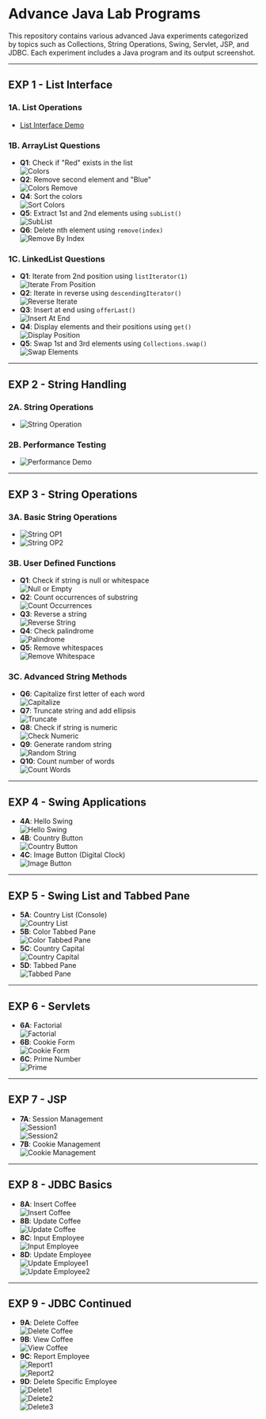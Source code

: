 
# Advance Java Lab Programs

This repository contains various advanced Java experiments categorized by topics such as Collections, String Operations, Swing, Servlet, JSP, and JDBC. Each experiment includes a Java program and its output screenshot.

---

## EXP 1 - List Interface

### 1A. List Operations
- [List Interface Demo](https://github.com/sudeepykalapur/Advance-Java-/blob/main/EXP1-ListInterface/1A-ListInterfaceDemo/ListInterfaceDemo.png)

### 1B. ArrayList Questions
- **Q1**: Check if "Red" exists in the list  
  ![Colors](https://github.com/sudeepykalapur/Advance-Java-/blob/main/EXP1-ListInterface/1B-ArrayList/colors.png)
- **Q2**: Remove second element and "Blue"  
  ![Colors Remove](https://github.com/sudeepykalapur/Advance-Java-/blob/main/EXP1-ListInterface/1B-ArrayList/ColorsRemove.png)
- **Q4**: Sort the colors  
  ![Sort Colors](https://github.com/sudeepykalapur/Advance-Java-/blob/main/EXP1-ListInterface/1B-ArrayList/SortColors.png)
- **Q5**: Extract 1st and 2nd elements using `subList()`  
  ![SubList](https://github.com/sudeepykalapur/Advance-Java-/blob/main/EXP1-ListInterface/1B-ArrayList/SubList.png)
- **Q6**: Delete nth element using `remove(index)`  
  ![Remove By Index](https://github.com/sudeepykalapur/Advance-Java-/blob/main/EXP1-ListInterface/1B-ArrayList/RemoveByIndex.png)

### 1C. LinkedList Questions
- **Q1**: Iterate from 2nd position using `listIterator(1)`  
  ![Iterate From Position](https://github.com/sudeepykalapur/Advance-Java-/blob/main/EXP1-ListInterface/1C-LinkedList/IterateFromSpecifiedPosition.png)
- **Q2**: Iterate in reverse using `descendingIterator()`  
  ![Reverse Iterate](https://github.com/sudeepykalapur/Advance-Java-/blob/main/EXP1-ListInterface/1C-LinkedList/ReverseIterate.png)
- **Q3**: Insert at end using `offerLast()`  
  ![Insert At End](https://github.com/sudeepykalapur/Advance-Java-/blob/main/EXP1-ListInterface/1C-LinkedList/InsertAtEndLinkedList.png)
- **Q4**: Display elements and their positions using `get()`  
  ![Display Position](https://github.com/sudeepykalapur/Advance-Java-/blob/main/EXP1-ListInterface/1C-LinkedList/DisplayPositionLinkedList.png)
- **Q5**: Swap 1st and 3rd elements using `Collections.swap()`  
  ![Swap Elements](https://github.com/sudeepykalapur/Advance-Java-/blob/main/EXP1-ListInterface/1C-LinkedList/SwapElementLinkedList.png)

---

## EXP 2 - String Handling

### 2A. String Operations
- ![String Operation](https://github.com/sudeepykalapur/Advance-Java-/blob/main/EXP2-StringHandling/2A-StringOperations/StringOperationDemo.png)

### 2B. Performance Testing
- ![Performance Demo](https://github.com/sudeepykalapur/Advance-Java-/blob/main/EXP2-StringHandling/2B-PerformanceString/Performancedemo.png)

---

## EXP 3 - String Operations

### 3A. Basic String Operations
- ![String OP1](https://github.com/sudeepykalapur/Advance-Java-/blob/main/EXP3-StringOperation/3A-Stringoperations/StringOP1.png)
- ![String OP2](https://github.com/sudeepykalapur/Advance-Java-/blob/main/EXP3-StringOperation/3A-Stringoperations/StringOP2.png)

### 3B. User Defined Functions
- **Q1**: Check if string is null or whitespace  
  ![Null or Empty](https://github.com/sudeepykalapur/Advance-Java-/blob/main/EXP3-StringOperation/3B-StringOperation/NullOrEmpty.png)
- **Q2**: Count occurrences of substring  
  ![Count Occurrences](https://github.com/sudeepykalapur/Advance-Java-/blob/main/EXP3-StringOperation/3B-StringOperation/CountWordsInString.png)
- **Q3**: Reverse a string  
  ![Reverse String](https://github.com/sudeepykalapur/Advance-Java-/blob/main/EXP3-StringOperation/3B-StringOperation/ReverseCharacterInString.png)
- **Q4**: Check palindrome  
  ![Palindrome](https://github.com/sudeepykalapur/Advance-Java-/blob/main/EXP3-StringOperation/3B-StringOperation/PalindromeString.png)
- **Q5**: Remove whitespaces  
  ![Remove Whitespace](https://github.com/sudeepykalapur/Advance-Java-/blob/main/EXP3-StringOperation/3B-StringOperation/RemoveWhiteSpace.png)

### 3C. Advanced String Methods
- **Q6**: Capitalize first letter of each word  
  ![Capitalize](https://github.com/sudeepykalapur/Advance-Java-/blob/main/EXP3-StringOperation/3C-StringOperations/CapitalizeFirst.png)
- **Q7**: Truncate string and add ellipsis  
  ![Truncate](https://github.com/sudeepykalapur/Advance-Java-/blob/main/EXP3-StringOperation/3C-StringOperations/TruncateString.png)
- **Q8**: Check if string is numeric  
  ![Check Numeric](https://github.com/sudeepykalapur/Advance-Java-/blob/main/EXP3-StringOperation/3C-StringOperations/CheckNumericString.png)
- **Q9**: Generate random string  
  ![Random String](https://github.com/sudeepykalapur/Advance-Java-/blob/main/EXP3-StringOperation/3C-StringOperations/RandomString.png)
- **Q10**: Count number of words  
  ![Count Words](https://github.com/sudeepykalapur/Advance-Java-/blob/main/EXP3-StringOperation/3C-StringOperations/SubStringCount.png)

---

## EXP 4 - Swing Applications

- **4A**: Hello Swing  
  ![Hello Swing](https://github.com/sudeepykalapur/Advance-Java-/blob/main/EXP4-Swing1/SwingApp.png)
- **4B**: Country Button  
  ![Country Button](https://github.com/sudeepykalapur/Advance-Java-/blob/main/EXP4-Swing1/CountryPress.png)
- **4C**: Image Button (Digital Clock)  
  ![Image Button](https://github.com/sudeepykalapur/Advance-Java-/blob/main/EXP4-Swing1/DigitalClock.png)

---

## EXP 5 - Swing List and Tabbed Pane

- **5A**: Country List (Console)  
  ![Country List](https://github.com/sudeepykalapur/Advance-Java-/blob/main/EXP5-Swing2/CountryListConsole.png)
- **5B**: Color Tabbed Pane  
  ![Color Tabbed Pane](https://github.com/sudeepykalapur/Advance-Java-/blob/main/EXP5-Swing2/ColorTabbedPane.png)
- **5C**: Country Capital  
  ![Country Capital](https://github.com/sudeepykalapur/Advance-Java-/blob/main/EXP5-Swing2/CountryList.png)
- **5D**: Tabbed Pane  
  ![Tabbed Pane](https://github.com/sudeepykalapur/Advance-Java-/blob/main/EXP5-Swing2/TabbedPane.png)

---

## EXP 6 - Servlets

- **6A**: Factorial  
  ![Factorial](https://github.com/sudeepykalapur/Advance-Java-/blob/main/EXP6-Servelets/Factorial.png)
- **6B**: Cookie Form  
  ![Cookie Form](https://github.com/sudeepykalapur/Advance-Java-/blob/main/EXP6-Servelets/Cookie.jpeg)
- **6C**: Prime Number  
  ![Prime](https://github.com/sudeepykalapur/Advance-Java-/blob/main/EXP6-Servelets/Prime.png)

---

## EXP 7 - JSP

- **7A**: Session Management  
  ![Session1](https://github.com/sudeepykalapur/Advance-Java-/blob/main/EXP7-JSP/Session1.jpeg)  
  ![Session2](https://github.com/sudeepykalapur/Advance-Java-/blob/main/EXP7-JSP/Session2.jpeg)
- **7B**: Cookie Management  
  ![Cookie Management](https://github.com/sudeepykalapur/Advance-Java-/blob/main/EXP7-JSP/Cookie%20List.jpeg)

---

## EXP 8 - JDBC Basics

- **8A**: Insert Coffee  
  ![Insert Coffee](https://github.com/sudeepykalapur/Advance-Java-/blob/main/EXP8-JDBC1/8a.png)
- **8B**: Update Coffee  
  ![Update Coffee](https://github.com/sudeepykalapur/Advance-Java-/blob/main/EXP8-JDBC1/8b.png)
- **8C**: Input Employee  
  ![Input Employee](https://github.com/sudeepykalapur/Advance-Java-/blob/main/EXP8-JDBC1/8c1.jpeg)
- **8D**: Update Employee  
  ![Update Employee1](https://github.com/sudeepykalapur/Advance-Java-/blob/main/EXP8-JDBC1/8d1.jpeg)  
  ![Update Employee2](https://github.com/sudeepykalapur/Advance-Java-/blob/main/EXP8-JDBC1/8d2.jpeg)

---

## EXP 9 - JDBC Continued

- **9A**: Delete Coffee  
  ![Delete Coffee](https://github.com/sudeepykalapur/Advance-Java-/blob/main/EXP9-JDBC2/9A.png)
- **9B**: View Coffee  
  ![View Coffee](https://github.com/sudeepykalapur/Advance-Java-/blob/main/EXP9-JDBC2/9B.png)
- **9C**: Report Employee  
  ![Report1](https://github.com/sudeepykalapur/Advance-Java-/blob/main/EXP9-JDBC2/9C1.png)  
  ![Report2](https://github.com/sudeepykalapur/Advance-Java-/blob/main/EXP9-JDBC2/9C2.png)
- **9D**: Delete Specific Employee  
  ![Delete1](https://github.com/sudeepykalapur/Advance-Java-/blob/main/EXP9-JDBC2/9D1.png)  
  ![Delete2](https://github.com/sudeepykalapur/Advance-Java-/blob/main/EXP9-JDBC2/9D2.png)  
  ![Delete3](https://github.com/sudeepykalapur/Advance-Java-/blob/main/EXP9-JDBC2/9D3.png)
